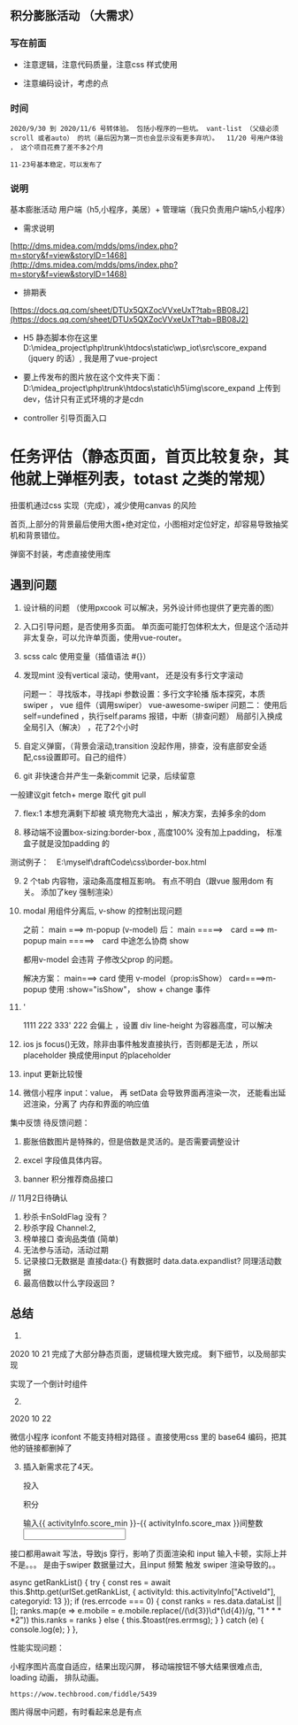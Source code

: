 ## 积分膨胀活动 （大需求）

### 写在前面

* 注意逻辑，注意代码质量，注意css 样式使用

* 注意编码设计，考虑的点

### 时间

    2020/9/30 到 2020/11/6 号转体验。 包括小程序的一些坑。 vant-list （父级必须scroll 或者auto） 的坑（最后因为第一页也会显示没有更多弃坑）。  11/20 号用户体验 ， 这个项目花费了差不多2个月

    11-23号基本稳定，可以发布了

### 说明

基本膨胀活动 用户端（h5,小程序，美居）+ 管理端（我只负责用户端h5,小程序）

* 需求说明

[http://dms.midea.com/mdds/pms/index.php?m=story&f=view&storyID=1468](http://dms.midea.com/mdds/pms/index.php?m=story&f=view&storyID=1468)

* 排期表

[https://docs.qq.com/sheet/DTUx5QXZocVVxeUxT?tab=BB08J2](https://docs.qq.com/sheet/DTUx5QXZocVVxeUxT?tab=BB08J2)


* H5 静态脚本你在这里 D:\midea_project\php\trunk\htdocs\static\wp_iot\src\score_expand （jquery 的话）, 我是用了vue-project

* 要上传发布的图片放在这个文件夹下面：D:\midea_project\php\trunk\htdocs\static\h5\img\score_expand 上传到dev，估计只有正式环境的才是cdn

* controller 引导页面入口


# 任务评估（静态页面，首页比较复杂，其他就上弹框列表，totast 之类的常规）

扭蛋机通过css 实现（完成），减少使用canvas 的风险

首页,上部分的背景最后使用大图+绝对定位，小图相对定位好定，却容易导致抽奖机和背景错位。

弹窗不封装，考虑直接使用库

## 遇到问题

1. 设计稿的问题 （使用pxcook 可以解决，另外设计师也提供了更完善的图）

2. 入口引导问题，是否使用多页面。 单页面可能打包体积太大，但是这个活动并非太复杂，可以允许单页面，使用vue-router。

3. scss calc 使用变量（插值语法 #{}）

4. 
    发现mint 没有vertical 滚动，使用vant， 还是没有多行文字滚动

    问题一： 寻找版本，寻找api 参数设置：多行文字轮播 版本探究，本质 swiper ， vue 组件（调用swiper） vue-awesome-swiper 
    问题二： 使用后 self=undefined ，执行self.params 报错，中断（排查问题） 局部引入换成全局引入（解决） ，花了2个小时


5. 自定义弹窗，（背景会滚动,transition 没起作用，排查，没有底部安全适配,css设置即可。自己的组件）


6. git 非快速合并产生一条新commit 记录，后续留意

一般建议git fetch+ merge 取代 git pull


7. flex:1 本想充满剩下却被 填充物充大溢出 ，解决方案，去掉多余的dom


8. 移动端不设置box-sizing:border-box , 高度100% 没有加上padding， 标准盒子就是没加padding 的

测试例子：　E:\myself\draftCode\css\border-box.html

9. 2 个tab 内容物，滚动条高度相互影响。 有点不明白（跟vue 服用dom 有关。 添加了key 强制渲染）

10. modal 用组件分离后, v-show 的控制出现问题

    之前： main ===> m-popup (v-model)     后： main =====>　card ===> m-popup  main =====>　card 中途怎么协商 show

    都用v-model 会违背 子修改父prop 的问题。

    解决方案： main===> card 使用 v-model（prop:isShow）      card====>m-popup 使用 :show="isShow"， show + change 事件 

11. '<div> 1111<span> 222</span> 333'    222 会偏上 ，设置 div line-height 为容器高度，可以解决


12. ios js focus()无效，除非由事件触发直接执行，否则都是无法 ，所以placeholder 换成使用input 的placeholder


13. input 更新比较慢

14. 微信小程序 input：value， 再 setData 会导致界面再渲染一次， 还能看出延迟渲染，分离了 内存和界面的响应值

集中反馈 待反馈问题：

1. 膨胀倍数图片是特殊的，但是倍数是灵活的。是否需要调整设计

2. excel 字段值具体内容。

3. banner 积分推荐商品接口 


// 11月2日待确认

1. 秒杀卡nSoldFlag 没有？
2. 秒杀字段  Channel:2, 
3. 榜单接口  查询品类值 (简单)
4. 无法参与活动，活动过期
5. 记录接口无数据是 直接data:{}  有数据时 data.data.expandlist? 同理活动数据
6. 最高倍数以什么字段返回 ?


## 总结

1. 

2020 10 21 完成了大部分静态页面，逻辑梳理大致完成。 剩下细节，以及局部实现 

实现了一个倒计时组件

2. 

2020 10 22 

微信小程序 iconfont 不能支持相对路径 。直接使用css 里的 base64 编码，把其他的链接都删掉了


3. 插入新需求花了4天。



   <div class="btn-row">
                            <div class="left">
                                <p>投入</p>
                                <p>积分</p>
                            </div>
                            <div class="input-wrapper">
                                <i
                                    v-if="activeInput && btns.showMinusBtn"
                                    class="iconfont icon-jianhao minus"
                                    @click="minusScore"
                                ></i>
                                <div
                                    v-if="!activeInput"
                                    class="placeholder"
                                    @click="focusInput"
                                >
                                    输入{{ activityInfo.score_min }}-{{ activityInfo.score_max }}间整数
                                </div>
                                <input
                                    ref="score-input"
                                    v-if="activeInput"
                                    v-model="costScore"
                                    type="number"
                                    autocomplete="off"
                                    @blur="handleBlur"
                                />
                                <i
                                    v-if="activeInput && btns.showAddBtn"
                                    class="iconfont icon-jiahao add"
                                    @click="addScore"
                                ></i>
                            </div>




接口都用await 写法，导致js 穿行，影响了页面渲染和 input 输入卡顿，实际上并不是。。。 是由于swiper 数据量过大，且input 频繁 触发 swiper 渲染导致的。。


  async getRankList() {
            try {
                const res = await this.$http.get(urlSet.getRankList, {
                    activityId: this.activityInfo["ActiveId"],
                    categoryid: 13
                });
                if (res.errcode === 0) {
                    const ranks = res.data.dataList || [];
                    ranks.map(e => e.mobile = e.mobile.replace(/(\d{3})\d*(\d{4})/g, "$1****$2"))
                    this.ranks = ranks
                } else {
                    this.$toast(res.errmsg);
                }
            } catch (e) {
                console.log(e);
            }
        },


性能实现问题：

小程序图片高度自适应，结果出现闪屏， 移动端按钮不够大结果很难点击, loading 动画， 排队动画。

 `https://wow.techbrood.com/fiddle/5439`



图片得居中问题，有时看起来总是有点


 





